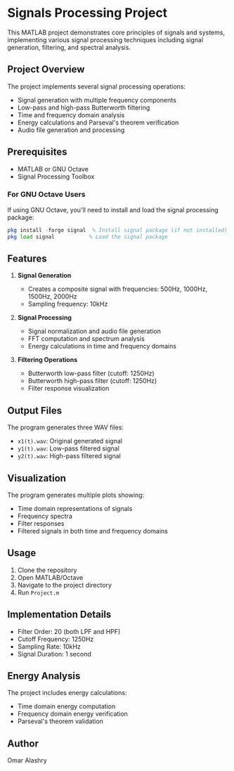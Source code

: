 # Signals Processing Project

This MATLAB project demonstrates core principles of signals and systems, implementing various signal processing techniques including signal generation, filtering, and spectral analysis.

## Project Overview

The project implements several signal processing operations:
- Signal generation with multiple frequency components
- Low-pass and high-pass Butterworth filtering
- Time and frequency domain analysis
- Energy calculations and Parseval's theorem verification
- Audio file generation and processing

## Prerequisites

- MATLAB or GNU Octave
- Signal Processing Toolbox

### For GNU Octave Users
If using GNU Octave, you'll need to install and load the signal processing package:
```octave
pkg install -forge signal  % Install signal package (if not installed)
pkg load signal           % Load the signal package
```

## Features

1. **Signal Generation**
   - Creates a composite signal with frequencies: 500Hz, 1000Hz, 1500Hz, 2000Hz
   - Sampling frequency: 10kHz

2. **Signal Processing**
   - Signal normalization and audio file generation
   - FFT computation and spectrum analysis
   - Energy calculations in time and frequency domains

3. **Filtering Operations**
   - Butterworth low-pass filter (cutoff: 1250Hz)
   - Butterworth high-pass filter (cutoff: 1250Hz)
   - Filter response visualization

## Output Files

The program generates three WAV files:
- `x1(t).wav`: Original generated signal
- `y1(t).wav`: Low-pass filtered signal
- `y2(t).wav`: High-pass filtered signal

## Visualization

The program generates multiple plots showing:
- Time domain representations of signals
- Frequency spectra
- Filter responses
- Filtered signals in both time and frequency domains

## Usage

1. Clone the repository
2. Open MATLAB/Octave
3. Navigate to the project directory
4. Run `Project.m`

## Implementation Details

- Filter Order: 20 (both LPF and HPF)
- Cutoff Frequency: 1250Hz
- Sampling Rate: 10kHz
- Signal Duration: 1 second

## Energy Analysis

The project includes energy calculations:
- Time domain energy computation
- Frequency domain energy verification
- Parseval's theorem validation

## Author
Omar Alashry
